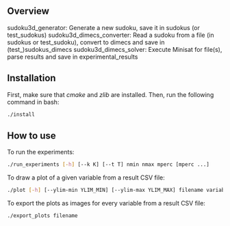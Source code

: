 ## Overview

sudoku3d_generator: Generate a new sudoku, save it in sudokus (or test_sudokus)
sudoku3d_dimecs_converter: Read a sudoku from a file (in sudokus or test_sudoku), convert to dimecs and save in (test_)sudokus_dimecs
sudoku3d_dimecs_solver: Execute Minisat for file(s), parse results and save in experimental_results

## Installation

First, make sure that *cmake* and *zlib* are installed. Then, run the following command in bash:

```bash
./install
```

## How to use

To run the experiments:

```bash
./run_experiments [-h] [--k K] [--t T] nmin nmax mperc [mperc ...]
```

To draw a plot of a given variable from a result CSV file:

```bash
./plot [-h] [--ylim-min YLIM_MIN] [--ylim-max YLIM_MAX] filename variable
```

To export the plots as images for every variable from a result CSV file:

```bash
./export_plots filename
```
